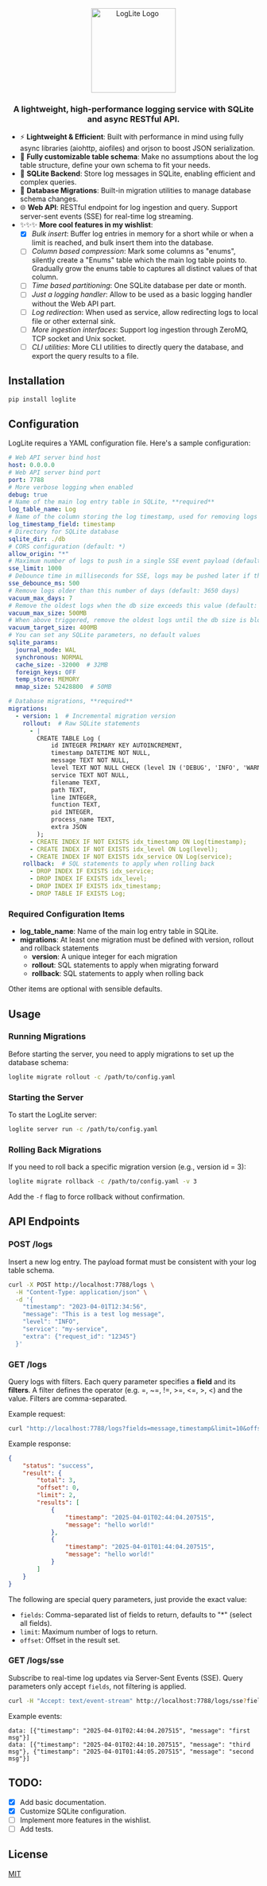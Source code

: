 <div align="center">
  <img src="docs/loglite.png" alt="LogLite Logo" width="170"/>

### A lightweight, high-performance logging service with SQLite and async RESTful API.
</div>

- ⚡️ **Lightweight & Efficient**: Built with performance in mind using fully async libraries (aiohttp, aiofiles) and orjson to boost JSON serialization.
- 🔧 **Fully customizable table schema**: Make no assumptions about the log table structure, define your own schema to fit your needs.
- 💾 **SQLite Backend**: Store log messages in SQLite, enabling efficient and complex queries.
- 🔄 **Database Migrations**: Built-in migration utilities to manage database schema changes.
- 🌐 **Web API**: RESTful endpoint for log ingestion and query. Support server-sent events (SSE) for real-time log streaming.
- ✨✨✨ **More cool features in my wishlist**:
  - [x] *Bulk insert*: Buffer log entries in memory for a short while or when a limit is reached, and bulk insert them into the database.
  - [ ] *Column based compression*: Mark some columns as "enums", silently create a "Enums" table which the main log table points to. Gradually grow the enums table to 
  captures all distinct values of that column.
  - [ ] *Time based partitioning*: One SQLite database per date or month.
  - [ ] *Just a logging handler*: Allow to be used as a basic logging handler without the Web API part.
  - [ ] *Log redirection*: When used as service, allow redirecting logs to local file or other external sink.
  - [ ] *More ingestion interfaces*: Support log ingestion through ZeroMQ, TCP socket and Unix socket.
  - [ ] *CLI utilities*: More CLI utilities to directly query the database, and export the query results to a file.

## Installation

```bash
pip install loglite
```

## Configuration

LogLite requires a YAML configuration file. Here's a sample configuration:

```yaml
# Web API server bind host
host: 0.0.0.0
# Web API server bind port
port: 7788
# More verbose logging when enabled
debug: true
# Name of the main log entry table in SQLite, **required**
log_table_name: Log
# Name of the column storing the log timestamp, used for removing logs older than N days (default: timestamp)
log_timestamp_field: timestamp
# Directory for SQLite database
sqlite_dir: ./db
# CORS configuration (default: *)
allow_origin: "*"
# Maximum number of logs to push in a single SSE event payload (default: 1000)
sse_limit: 1000
# Debounce time in milliseconds for SSE, logs may be pushed later if they arrive too quickly (default: 500)
sse_debounce_ms: 500
# Remove logs older than this number of days (default: 3650 days)
vacuum_max_days: 7
# Remove the oldest logs when the db size exceeds this value (default: 1TB)
vacuum_max_size: 500MB
# When above triggered, remove the oldest logs until the db size is blow this value (default: 800GB)
vacuum_target_size: 400MB
# You can set any SQLite parameters, no default values
sqlite_params:
  journal_mode: WAL
  synchronous: NORMAL
  cache_size: -32000  # 32MB
  foreign_keys: OFF
  temp_store: MEMORY
  mmap_size: 52428800  # 50MB

# Database migrations, **required**
migrations:
  - version: 1  # Incremental migration version
    rollout:  # Raw SQLite statements
      - |
        CREATE TABLE Log (
            id INTEGER PRIMARY KEY AUTOINCREMENT,
            timestamp DATETIME NOT NULL,
            message TEXT NOT NULL,
            level TEXT NOT NULL CHECK (level IN ('DEBUG', 'INFO', 'WARNING', 'ERROR', 'CRITICAL')),
            service TEXT NOT NULL,
            filename TEXT,
            path TEXT,
            line INTEGER,
            function TEXT,
            pid INTEGER,
            process_name TEXT,
            extra JSON
        );
      - CREATE INDEX IF NOT EXISTS idx_timestamp ON Log(timestamp);
      - CREATE INDEX IF NOT EXISTS idx_level ON Log(level);
      - CREATE INDEX IF NOT EXISTS idx_service ON Log(service);
    rollback:  # SQL statements to apply when rolling back
      - DROP INDEX IF EXISTS idx_service;
      - DROP INDEX IF EXISTS idx_level;
      - DROP INDEX IF EXISTS idx_timestamp;
      - DROP TABLE IF EXISTS Log;
```

### Required Configuration Items

- **log_table_name**: Name of the main log entry table in SQLite.
- **migrations**: At least one migration must be defined with version, rollout and rollback statements
  - **version**: A unique integer for each migration
  - **rollout**: SQL statements to apply when migrating forward
  - **rollback**: SQL statements to apply when rolling back

Other items are optional with sensible defaults.

## Usage

### Running Migrations

Before starting the server, you need to apply migrations to set up the database schema:

```bash
loglite migrate rollout -c /path/to/config.yaml
```

### Starting the Server

To start the LogLite server:

```bash
loglite server run -c /path/to/config.yaml
```

### Rolling Back Migrations

If you need to roll back a specific migration version (e.g., version id = 3):

```bash
loglite migrate rollback -c /path/to/config.yaml -v 3
```

Add the `-f` flag to force rollback without confirmation.

## API Endpoints

### POST /logs

Insert a new log entry. The payload format must be consistent with your log table schema.

```bash
curl -X POST http://localhost:7788/logs \
  -H "Content-Type: application/json" \
  -d '{
    "timestamp": "2023-04-01T12:34:56",
    "message": "This is a test log message",
    "level": "INFO",
    "service": "my-service",
    "extra": {"request_id": "12345"}
  }'
```

### GET /logs

Query logs with filters. Each query parameter specifies a **field** and its **filters**. A filter defines the operator (e.g. =, ~=, !=, >=, <=, >, <) and the value. Filters are comma-separated.

Example request:
```bash
curl "http://localhost:7788/logs?fields=message,timestamp&limit=10&offset=0&timestamp=>=2023-04-01T00:00:00,<=2023-04-01T05:00:00&level==WARNING"
```

Example response:

```json
{
    "status": "success",
    "result": {
        "total": 3,
        "offset": 0,
        "limit": 2,
        "results": [
            {
                "timestamp": "2025-04-01T02:44:04.207515",
                "message": "hello world!"
            },
            {
                "timestamp": "2025-04-01T01:44:04.207515",
                "message": "hello world!"
            }
        ]
    }
}
```

The following are special query parameters, just provide the exact value:

- ``fields``: Comma-separated list of fields to return, defaults to "*" (select all fields).
- ``limit``: Maximum number of logs to return.
- ``offset``: Offset in the result set.


### GET /logs/sse

Subscribe to real-time log updates via Server-Sent Events (SSE). Query parameters only accept ``fields``, not filtering is applied.

```bash
curl -H "Accept: text/event-stream" http://localhost:7788/logs/sse?fields=message,timestamp
```

Example events:

```
data: [{"timestamp": "2025-04-01T02:44:04.207515", "message": "first msg"}]
data: [{"timestamp": "2025-04-01T02:44:10.207515", "message": "third msg"}, {"timestamp": "2025-04-01T01:44:05.207515", "message": "second msg"}]
```

## TODO:
- [x] Add basic documentation.
- [x] Customize SQLite configuration.
- [ ] Implement more features in the wishlist.
- [ ] Add tests.

## License

[MIT](LICENSE)
